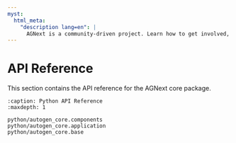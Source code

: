 ```yaml
---
myst:
  html_meta:
    "description lang=en": |
      AGNext is a community-driven project. Learn how to get involved, contribute, and connect with the community.
---
```


# API Reference

This section contains the API reference for the AGNext core package.

```{toctree}
:caption: Python API Reference
:maxdepth: 1

python/autogen_core.components
python/autogen_core.application
python/autogen_core.base
```
